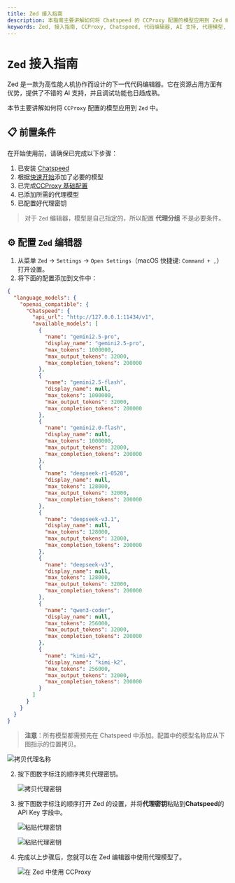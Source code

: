 ```yaml
---
title: Zed 接入指南
description: 本指南主要讲解如何将 Chatspeed 的 CCProxy 配置的模型应用到 Zed 编辑器中。Zed 是一款为高性能人机协作设计的下一代代码编辑器，具有资源占用优势和良好的 AI 支持。
keywords: Zed, 接入指南, CCProxy, Chatspeed, 代码编辑器, AI 支持, 代理模型, 配置
---
```

# `Zed` 接入指南

Zed 是一款为高性能人机协作而设计的下一代代码编辑器。它在资源占用方面有优势，提供了不错的 AI 支持，并且调试功能也日趋成熟。

本节主要讲解如何将 `CCProxy` 配置的模型应用到 `Zed` 中。

## 📋 前置条件

在开始使用前，请确保已完成以下步骤：

1. 已安装 [Chatspeed](../guide/installation.md)
2. 根据[快速开始](../guide/quickStart.md)添加了必要的模型
3. 已完成[CCProxy 基础配置](configuration.md)
4. 已添加所需的代理模型
5. 已配置好代理密钥

> 对于 `Zed` 编辑器，模型是自己指定的，所以配置 **代理分组** 不是必要条件。

## ⚙️ 配置 `Zed` 编辑器

1.  从菜单 `Zed` -> `Settings` -> `Open Settings`（macOS 快捷键: `Command + ,`）打开设置。
2.  将下面的配置添加到文件中：

```json
{
  "language_models": {
    "openai_compatible": {
      "Chatspeed": {
        "api_url": "http://127.0.0.1:11434/v1",
        "available_models": [
          {
            "name": "gemini2.5-pro",
            "display_name": "gemini2.5-pro",
            "max_tokens": 1000000,
            "max_output_tokens": 32000,
            "max_completion_tokens": 200000
          },
          {
            "name": "gemini2.5-flash",
            "display_name": null,
            "max_tokens": 1000000,
            "max_output_tokens": 32000,
            "max_completion_tokens": 200000
          },
          {
            "name": "gemini2.0-flash",
            "display_name": null,
            "max_tokens": 1000000,
            "max_output_tokens": 32000,
            "max_completion_tokens": 200000
          },
          {
            "name": "deepseek-r1-0528",
            "display_name": null,
            "max_tokens": 128000,
            "max_output_tokens": 32000,
            "max_completion_tokens": 200000
          },
          {
            "name": "deepseek-v3.1",
            "display_name": null,
            "max_tokens": 128000,
            "max_output_tokens": 32000,
            "max_completion_tokens": 200000
          },
          {
            "name": "deepseek-v3",
            "display_name": null,
            "max_tokens": 128000,
            "max_output_tokens": 32000,
            "max_completion_tokens": 200000
          },
          {
            "name": "qwen3-coder",
            "display_name": null,
            "max_tokens": 256000,
            "max_output_tokens": 32000,
            "max_completion_tokens": 200000
          },
          {
            "name": "kimi-k2",
            "display_name": "kimi-k2",
            "max_tokens": 256000,
            "max_output_tokens": 32000,
            "max_completion_tokens": 200000
          }
        ]
      }
    }
  }
}
```

> **注意**：所有模型都需预先在 Chatspeed 中添加。配置中的模型名称应从下图指示的位置拷贝。

![拷贝代理名称](/images/zh/proxy-setting-5.png)

2.  按下图数字标注的顺序拷贝代理密钥。

    ![拷贝代理密钥](/images/zh/proxy-key-4.png)

3.  按下图数字标注的顺序打开 Zed 的设置，并将**代理密钥**粘贴到**Chatspeed**的 API Key 字段中。

    ![粘贴代理密钥](/images/common/zed-setting-2.png)

    ![粘贴代理密钥](/images/common/zed-setting-3.png)

4.  完成以上步骤后，您就可以在 Zed 编辑器中使用代理模型了。

    ![在 Zed 中使用 CCProxy](/images/common/zed-setting-4.png)
